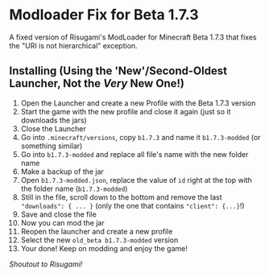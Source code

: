 # Modloader Fix for Beta 1.7.3 #

A fixed version of Risugami's ModLoader for Minecraft Beta 1.7.3 that fixes the "URI is not hierarchical" exception.


## Installing (Using the 'New'/Second-Oldest Launcher, Not the _Very_ New One!) ##

1. Open the Launcher and create a new Profile with the Beta 1.7.3 version
2. Start the game with the new profile and close it again (just so it downloads the jars)
3. Close the Launcher
4. Go into `.minecraft/versions`, copy `b1.7.3` and name it `b1.7.3-modded` (or something similar)
5. Go into `b1.7.3-modded` and replace all file's name with the new folder name
6. Make a backup of the jar
7. Open `b1.7.3-modded.json`, replace the value of `id` right at the top with the folder name (`b1.7.3-modded`)
8. Still in the file, scroll down to the bottom and remove the last `"downloads": { ... }` (only the one that contains `"client": {...}`!)
9. Save and close the file
10. Now you can mod the jar
11. Reopen the launcher and create a new profile
12. Select the new `old_beta b1.7.3-modded` version
13. Your done! Keep on modding and enjoy the game!

_Shoutout to Risugami!_
